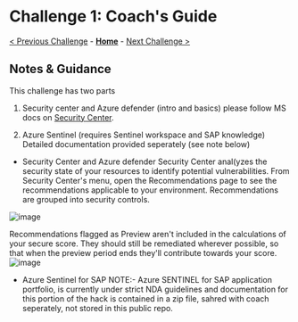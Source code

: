 # Challenge 1: Coach's Guide

[< Previous Challenge](./00-prereqs.md) - **[Home](README.md)** - [Next Challenge >](./02-acr.md)

## Notes & Guidance
This challenge has two parts
1) Security center and Azure defender (intro and basics) please follow MS docs on [Security Center](https://docs.microsoft.com/en-us/azure/security-center/).

2) Azure Sentinel (requires Sentinel workspace and SAP knowledge) Detailed documentation provided seperately (see note below)


- Security Center and Azure defender 
Security Center anal(yzes the security state of your resources to identify potential vulnerabilities.
From Security Center's menu, open the Recommendations page to see the recommendations applicable to your environment. Recommendations are grouped into security controls.

![image](https://user-images.githubusercontent.com/48741882/115578487-567f2f00-a293-11eb-88ee-c1295f9e4cfc.png)



Recommendations flagged as Preview aren't included in the calculations of your secure score.
They should still be remediated wherever possible, so that when the preview period ends they'll contribute towards your score.
![image](https://user-images.githubusercontent.com/48741882/115581113-b4ad1180-a295-11eb-9c73-719a1c83957f.png)

- Azure Sentinel for SAP
NOTE:- Azure SENTINEL for SAP application portfolio, is currently under strict NDA guidelines and documentation for this portion of the hack is contained in a zip file, sahred with coach seperately, not stored in this public repo.


